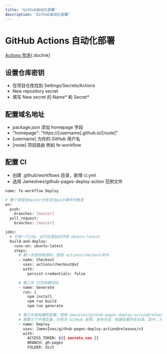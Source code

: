 ```yaml
---
title: 'Github自动化部署'
description: 'Github自动化部署'
---
```


# GitHub Actions 自动化部署


[Actions 市场](https://github.com/marketplace?type=actions){.doclink}



## 设置仓库密钥

- 在项目仓库找到 Settings/Secrets/Actions
- New repository secret
- 填写 New secret 的 Name* 和 Secret*


## 配置域名地址

- package.json 添加 homepage 字段
- "homepage": "https://[username].github.io/[route]"
- [username] 为你的 GitHub 用户名
- [route] 项目路由 例如 fe-workflow


## 配置 CI

- 创建 .github/workflows 目录，新增 ci.yml
- 选用 JamesIves/github-pages-deploy-action 范例文件

```bash
name: fe-workflow Deploy

# 整个流程在master分支发生push事件时触发
on:
  push:
    branches: [master]
  pull_request:
    branches: [master]

jobs:
  # 只有一个job，运行在虚拟机环境 ubuntu-latest
  build-and-deploy:
    runs-on: ubuntu-latest
    steps:
      # 第一步是获取源码，使用 actions/checkout命令
      - name: Checkout
        uses: actions/checkout@v2
        with:
          persist-credentials: false

      # 第二步 打包构建项目
      - name: Generate
        run: |
          npm install
          npm run build
          npm run generate

      # 第三步是构建和部署，使用 amesIves/github-pages-deploy-action@releases/v3 命令
      # 需要三个环境变量，分别为 GitHub 密钥、发布分支、构建成果所在目录。其中，只有 GitHub 密钥是秘密变量，需要写在双括号里面，其余都可以直接写在文件里
      - name: Deploy
        uses: JamesIves/github-pages-deploy-action@releases/v3
        with:
          ACCESS_TOKEN: ${{ secrets.xxx }}
          BRANCH: gh-pages
          FOLDER: dist
```
